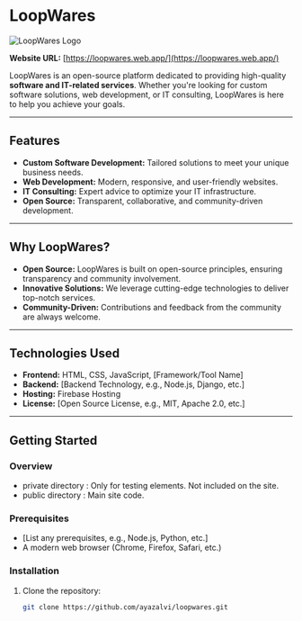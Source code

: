 # LoopWares

![LoopWares Logo](https://loopwares.web.app/logo.png) <!-- Add a logo if available -->

**Website URL:** [https://loopwares.web.app/](https://loopwares.web.app/)  

LoopWares is an open-source platform dedicated to providing high-quality **software and IT-related services**. Whether you're looking for custom software solutions, web development, or IT consulting, LoopWares is here to help you achieve your goals.

---

## Features

- **Custom Software Development:** Tailored solutions to meet your unique business needs.  
- **Web Development:** Modern, responsive, and user-friendly websites.  
- **IT Consulting:** Expert advice to optimize your IT infrastructure.  
- **Open Source:** Transparent, collaborative, and community-driven development.  

---

## Why LoopWares?

- **Open Source:** LoopWares is built on open-source principles, ensuring transparency and community involvement.  
- **Innovative Solutions:** We leverage cutting-edge technologies to deliver top-notch services.  
- **Community-Driven:** Contributions and feedback from the community are always welcome.  

---

## Technologies Used

- **Frontend:** HTML, CSS, JavaScript, [Framework/Tool Name]  
- **Backend:** [Backend Technology, e.g., Node.js, Django, etc.]  
- **Hosting:** Firebase Hosting  
- **License:** [Open Source License, e.g., MIT, Apache 2.0, etc.]  

---

## Getting Started

### Overview
- private directory : Only for testing elements. Not included on the site.
- public directory : Main site code.

### Prerequisites
- [List any prerequisites, e.g., Node.js, Python, etc.]  
- A modern web browser (Chrome, Firefox, Safari, etc.)  

### Installation
1. Clone the repository:  
   ```bash
   git clone https://github.com/ayazalvi/loopwares.git